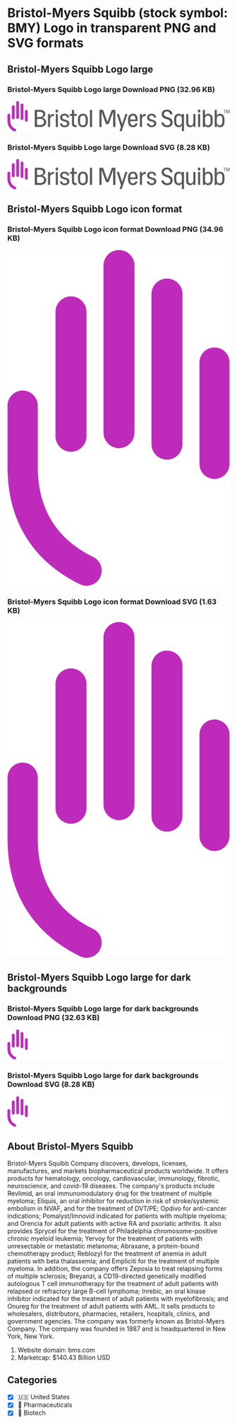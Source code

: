 # Bristol-Myers Squibb (stock symbol: BMY) Logo in transparent PNG and SVG formats

## Bristol-Myers Squibb Logo large

### Bristol-Myers Squibb Logo large Download PNG (32.96 KB)

![Bristol-Myers Squibb Logo large Download PNG (32.96 KB)](/img/orig/BMY_BIG-25ab85b8.png)

### Bristol-Myers Squibb Logo large Download SVG (8.28 KB)

![Bristol-Myers Squibb Logo large Download SVG (8.28 KB)](/img/orig/BMY_BIG-5d7028b3.svg)

## Bristol-Myers Squibb Logo icon format

### Bristol-Myers Squibb Logo icon format Download PNG (34.96 KB)

![Bristol-Myers Squibb Logo icon format Download PNG (34.96 KB)](/img/orig/BMY-03bb5df8.png)

### Bristol-Myers Squibb Logo icon format Download SVG (1.63 KB)

![Bristol-Myers Squibb Logo icon format Download SVG (1.63 KB)](/img/orig/BMY-2eaa9a9a.svg)

## Bristol-Myers Squibb Logo large for dark backgrounds

### Bristol-Myers Squibb Logo large for dark backgrounds Download PNG (32.63 KB)

![Bristol-Myers Squibb Logo large for dark backgrounds Download PNG (32.63 KB)](/img/orig/BMY_BIG.D-5ced94c6.png)

### Bristol-Myers Squibb Logo large for dark backgrounds Download SVG (8.28 KB)

![Bristol-Myers Squibb Logo large for dark backgrounds Download SVG (8.28 KB)](/img/orig/BMY_BIG.D-08c906cc.svg)

## About Bristol-Myers Squibb

Bristol-Myers Squibb Company discovers, develops, licenses, manufactures, and markets biopharmaceutical products worldwide. It offers products for hematology, oncology, cardiovascular, immunology, fibrotic, neuroscience, and covid-19 diseases. The company's products include Revlimid, an oral immunomodulatory drug for the treatment of multiple myeloma; Eliquis, an oral inhibitor for reduction in risk of stroke/systemic embolism in NVAF, and for the treatment of DVT/PE; Opdivo for anti-cancer indications; Pomalyst/Imnovid indicated for patients with multiple myeloma; and Orencia for adult patients with active RA and psoriatic arthritis. It also provides Sprycel for the treatment of Philadelphia chromosome-positive chronic myeloid leukemia; Yervoy for the treatment of patients with unresectable or metastatic melanoma; Abraxane, a protein-bound chemotherapy product; Reblozyl for the treatment of anemia in adult patients with beta thalassemia; and Empliciti for the treatment of multiple myeloma. In addition, the company offers Zeposia to treat relapsing forms of multiple sclerosis; Breyanzi, a CD19-directed genetically modified autologous T cell immunotherapy for the treatment of adult patients with relapsed or refractory large B-cell lymphoma; Inrebic, an oral kinase inhibitor indicated for the treatment of adult patients with myelofibrosis; and Onureg for the treatment of adult patients with AML. It sells products to wholesalers, distributors, pharmacies, retailers, hospitals, clinics, and government agencies. The company was formerly known as Bristol-Myers Company. The company was founded in 1887 and is headquartered in New York, New York.

1. Website domain: bms.com
2. Marketcap: $140.43 Billion USD


## Categories
- [x] 🇺🇸 United States
- [x] 💊 Pharmaceuticals
- [x] 🧬 Biotech

